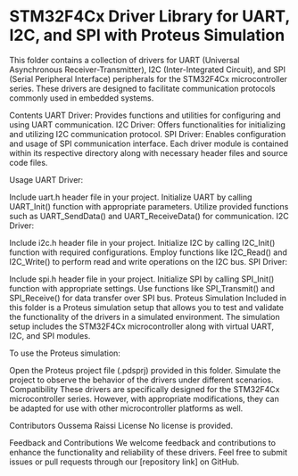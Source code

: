 # STM32F4Cx Driver Library for UART, I2C, and SPI with Proteus Simulation
This folder contains a collection of drivers for UART (Universal Asynchronous Receiver-Transmitter), I2C (Inter-Integrated Circuit), and SPI (Serial Peripheral Interface) peripherals for the STM32F4Cx microcontroller series. These drivers are designed to facilitate communication protocols commonly used in embedded systems.

Contents
UART Driver: Provides functions and utilities for configuring and using UART communication.
I2C Driver: Offers functionalities for initializing and utilizing I2C communication protocol.
SPI Driver: Enables configuration and usage of SPI communication interface.
Each driver module is contained within its respective directory along with necessary header files and source code files.

Usage
UART Driver:

Include uart.h header file in your project.
Initialize UART by calling UART_Init() function with appropriate parameters.
Utilize provided functions such as UART_SendData() and UART_ReceiveData() for communication.
I2C Driver:

Include i2c.h header file in your project.
Initialize I2C by calling I2C_Init() function with required configurations.
Employ functions like I2C_Read() and I2C_Write() to perform read and write operations on the I2C bus.
SPI Driver:

Include spi.h header file in your project.
Initialize SPI by calling SPI_Init() function with appropriate settings.
Use functions like SPI_Transmit() and SPI_Receive() for data transfer over SPI bus.
Proteus Simulation
Included in this folder is a Proteus simulation setup that allows you to test and validate the functionality of the drivers in a simulated environment. The simulation setup includes the STM32F4Cx microcontroller along with virtual UART, I2C, and SPI modules.

To use the Proteus simulation:

Open the Proteus project file (.pdsprj) provided in this folder.
Simulate the project to observe the behavior of the drivers under different scenarios.
Compatibility
These drivers are specifically designed for the STM32F4Cx microcontroller series. However, with appropriate modifications, they can be adapted for use with other microcontroller platforms as well.

Contributors
Oussema Raissi
License
No license is provided.

Feedback and Contributions
We welcome feedback and contributions to enhance the functionality and reliability of these drivers. Feel free to submit issues or pull requests through our [repository link] on GitHub.
